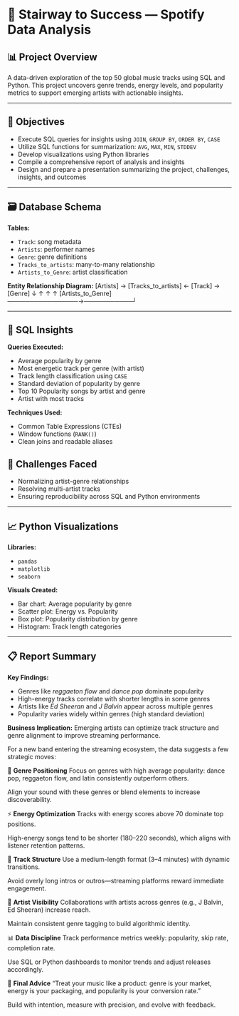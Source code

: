 # 🎵 Stairway to Success — Spotify Data Analysis

## 📊 Project Overview
A data-driven exploration of the top 50 global music tracks using SQL and Python. This project uncovers genre trends, energy levels, and popularity metrics to support emerging artists with actionable insights.

---

## 🧠 Objectives
- Execute SQL queries for insights using `JOIN`, `GROUP BY`, `ORDER BY`, `CASE`
- Utilize SQL functions for summarization: `AVG`, `MAX`, `MIN`, `STDDEV`
- Develop visualizations using Python libraries
- Compile a comprehensive report of analysis and insights
- Design and prepare a presentation summarizing the project, challenges, insights, and outcomes

---

## 🗃️ Database Schema

**Tables:**
- `Track`: song metadata
- `Artists`: performer names
- `Genre`: genre definitions
- `Tracks_to_artists`: many-to-many relationship
- `Artists_to_Genre`: artist classification

**Entity Relationship Diagram:**
[Artists] → [Tracks_to_artists] ← [Track] → [Genre] ↓ ↑ ↑ ↑ [Artists_to_Genre] ────────────────→───────────┘


---

## 🧮 SQL Insights

**Queries Executed:**
- Average popularity by genre
- Most energetic track per genre (with artist)
- Track length classification using `CASE`
- Standard deviation of popularity by genre
- Top 10 Popularity songs by artist and genre
- Artist with most tracks

**Techniques Used:**
- Common Table Expressions (CTEs)
- Window functions (`RANK()`)
- Clean joins and readable aliases

## 🧩 Challenges Faced
- Normalizing artist-genre relationships
- Resolving multi-artist tracks
- Ensuring reproducibility across SQL and Python environments
---

## 📈 Python Visualizations

**Libraries:**
- `pandas`
- `matplotlib`
- `seaborn`

**Visuals Created:**
- Bar chart: Average popularity by genre
- Scatter plot: Energy vs. Popularity
- Box plot: Popularity distribution by genre
- Histogram: Track length categories

---

## 📋 Report Summary

**Key Findings:**
- Genres like *reggaeton flow* and *dance pop* dominate popularity
- High-energy tracks correlate with shorter lengths in some genres
- Artists like *Ed Sheeran* and *J Balvin* appear across multiple genres
- Popularity varies widely within genres (high standard deviation)

**Business Implication:**
Emerging artists can optimize track structure and genre alignment to improve streaming performance.

For a new band entering the streaming ecosystem, the data suggests a few strategic moves:

🎯 **Genre Positioning**
Focus on genres with high average popularity: dance pop, reggaeton flow, and latin consistently outperform others.

Align your sound with these genres or blend elements to increase discoverability.

⚡ **Energy Optimization**
Tracks with energy scores above 70 dominate top positions.

High-energy songs tend to be shorter (180–220 seconds), which aligns with listener retention patterns.

📐 **Track Structure**
Use a medium-length format (3–4 minutes) with dynamic transitions.

Avoid overly long intros or outros—streaming platforms reward immediate engagement.

🎤 **Artist Visibility**
Collaborations with artists across genres (e.g., J Balvin, Ed Sheeran) increase reach.

Maintain consistent genre tagging to build algorithmic identity.

📊 **Data Discipline**
Track performance metrics weekly: popularity, skip rate, completion rate.

Use SQL or Python dashboards to monitor trends and adjust releases accordingly.

🧠 **Final Advice**
“Treat your music like a product: genre is your market, energy is your packaging, and popularity is your conversion rate.”

Build with intention, measure with precision, and evolve with feedback.









